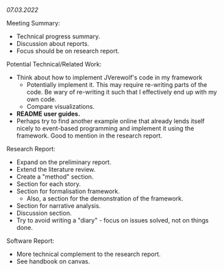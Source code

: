 *07.03.2022*

Meeting Summary:

* Technical progress summary.
* Discussion about reports.
* Focus should be on research report.

Potential Technical/Related Work:

* Think about how to implement JVerewolf's code in my framework
  * Potentially implement it. This may require re-writing parts of the code. Be wary of re-writing it such that I effectively end up with my own code.
  * Compare visualizations.
* **README user guides.**
* Perhaps try to find another example online that already lends itself nicely to event-based programming and implement it using the framework. Good to mention in the research report.

Research Report:

* Expand on the preliminary report.
* Extend the literature review.
* Create a "method" section.
* Section for each story.
* Section for formalisation framework.
  * Also, a section for the demonstration of the framework.
* Section for narrative analysis.
* Discussion section.
* Try to avoid writing a "diary" - focus on issues solved, not on things done.

Software Report:

* More technical complement to the research report.
* See handbook on canvas.
